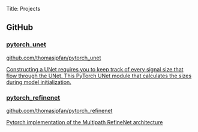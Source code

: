 Title: Projects

<section class="projects">
    <h2>GitHub</h2>
    <section class="project-list">
            <div class="project-wrapper">
        <a href="https://github.com/thomasjpfan/pytorch_unet">
                <h3>pytorch_unet</h3>
                <span>github.com/thomasjpfan/pytorch_unet</span>
                <p>Constructing a UNet requires you to keep track of every signal size that flow through the UNet. This PyTorch UNet module that calculates the sizes during model initialization.</p>
        </a>
            </div>
            <div class="project-wrapper">
        <a  href="http://github.com/thomasjpfan/pytorch_refinenet">
                <h3>pytorch_refinenet</h3>
                <span>github.com/thomasjpfan/pytorch_refinenet</span>
                <p>Pytorch implementation of the Multipath RefineNet architecture</p>
        </a>
            </div>
    </section>
</section>
